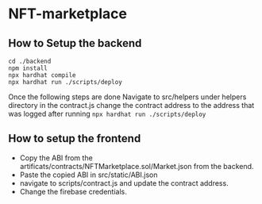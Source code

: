 # NFT-marketplace
## How to Setup the backend
```
cd ./backend
npm install
npx hardhat compile
npx hardhat run ./scripts/deploy
```
Once the following steps are done Navigate to src/helpers under helpers directory in the contract.js change the contract address to the address that was logged 
after running ```npx hardhat run ./scripts/deploy```

## How to setup the frontend 
- Copy the ABI from the artificats/contracts/NFTMarketplace.sol/Market.json from the backend.
- Paste the copied ABI in src/static/ABI.json
- navigate to scripts/contract.js and update the contract address.
- Change the firebase credentials. 

